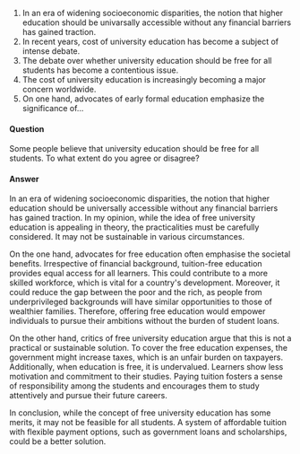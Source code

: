 1. In an era of widening socioeconomic disparities, the notion that higher education should be univarsally accessible without any financial barriers has gained traction.
2. In recent years, cost of university education has become a subject of intense debate.
3. The debate over whether university education should be free for all students has become a contentious issue.
4. The cost of university education is increasingly becoming a major concern worldwide.
5. On one hand, advocates of early formal education emphasize the significance of...


#### Question
Some people believe that university education should be free for all students. To what extent do you agree or disagree?
 
#### Answer
In an era of widening socioeconomic disparities, the notion that higher education should be universally accessible without any financial barriers has gained traction. In my opinion, while the idea of free university education is appealing in theory, the practicalities must be carefully considered. It may not be sustainable in various circumstances.


On the one hand, advocates for free education often emphasise the societal benefits. Irrespective of financial background, tuition-free education provides equal access for all learners. This could contribute to a more skilled workforce, which is vital for a country's development. Moreover, it could reduce the gap between the poor and the rich, as people from underprivileged backgrounds will have similar opportunities to those of wealthier families. Therefore, offering free education would empower individuals to pursue their ambitions without the burden of student loans.


On the other hand, critics of free university education argue that this is not a practical or sustainable solution. To cover the free education expenses, the government might increase taxes, which is an unfair burden on taxpayers. Additionally, when education is free, it is undervalued. Learners show less motivation and commitment to their studies. Paying tuition fosters a sense of responsibility among the students and encourages them to study attentively and pursue their future careers.


In conclusion, while the concept of free university education has some merits, it may not be feasible for all students. A system of affordable tuition with flexible payment options, such as government loans and scholarships, could be a better solution.
